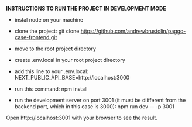<b>INSTRUCTIONS TO RUN THE PROJECT IN DEVELOPMENT MODE</b>

- instal node on your machine

- clone the project:
  git clone https://github.com/andrewbrustolin/paggo-case-frontend.git

- move to the root project directory

- create .env.local in your root project directory
- add this line to your .env.local: NEXT_PUBLIC_API_BASE=http://localhost:3000

- run this command: npm install

- run the development server on port 3001 (it must be diifferent from the backend port, which in this case is 3000): 
  npm run dev -- -p 3001

Open http://localhost:3001 with your browser to see the result.


